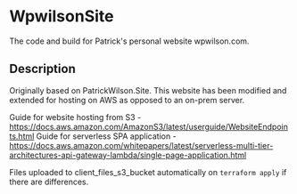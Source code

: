 # WpwilsonSite

The code and build for Patrick's personal website wpwilson.com.

## Description

Originally based on PatrickWilson.Site. This website has been modified and extended for hosting on AWS as opposed to an on-prem server.

Guide for website hosting from S3 - https://docs.aws.amazon.com/AmazonS3/latest/userguide/WebsiteEndpoints.html
Guide for serverless SPA application - https://docs.aws.amazon.com/whitepapers/latest/serverless-multi-tier-architectures-api-gateway-lambda/single-page-application.html

Files uploaded to client_files_s3_bucket automatically on `terraform apply` if there are differences.

